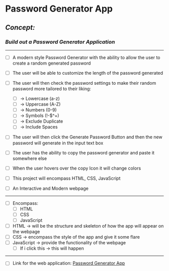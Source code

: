 # Password Generator App
<!-- can have readme preview open as well to see how it will appear -->

<!-- ## this is a sub heading -->

## *Concept:*

### *Build out a Password Generator Application*

---

<!-- - this is a bullet -->

- [ ] A modern style Password Generator with the ability to allow the user to create a random generated password
- [ ] The user will be able to customize the length of the password generated
- [ ] The user will then check the password settings to make their random password more tailored to their liking:

  - [ ] -> Lowercase (a-z)
  - [ ] -> Uppercase (A-Z)
  - [ ] -> Numbers (0-9)
  - [ ] -> Symbols (!-$^+)
  - [ ] -> Exclude Duplicate
  - [ ] -> Include Spaces
- [ ] The user will then click the Generate Password Button and then the new password will generate in the input text box
- [ ] The user has the ability to copy the password generator and paste it somewhere else
- [ ] When the user hovers over the copy Icon it will change colors
- [ ] This project will encompass HTML, CSS, JavaScript
- [ ] An Interactive and Modern webpage

---

- [ ] Encompass:
  - [ ] HTML
  - [ ] CSS
  - [ ] JavaScript
- [ ] HTML → will be the structure and skeleton of how the app will appear on the webpage
- [ ] CSS → encompass the style of the app and give it some flare
- [ ] JavaScript -> provide the functionality of the webpage
  - [ ] If i click this -> this will happen

---

- [ ] Link for the web application: <a href="https://rlb-password-generator.netlify.app/">Password Generator App</a>
